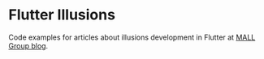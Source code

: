 # Flutter Illusions

Code examples for articles about illusions development in Flutter at [MALL Group blog](https://medium.com/@mallgroup_it/).
